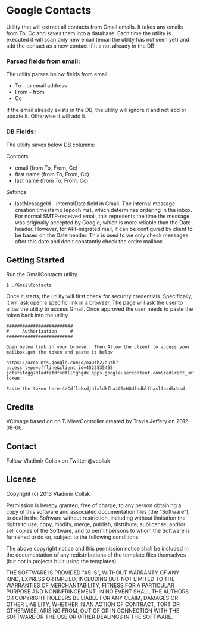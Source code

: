# Google Contacts

Utility that will extract all contacts from Gmail emails. It takes any emails from To, Cc and saves them into a database. Each time the utility is executed it will scan only new email (email the utility has not seen yet) and add the contact as a new contact if it's not already in the DB

### Parsed fields from email:
The utility parses below fields from email:

- To - to email address
- From - from
- Cc

If the email already exists in the DB, the utility will ignore it and not add or update it. Otherwise it will add it.


### DB Fields:
The utility saves below DB columns:

Contacts
- email (from To, From, Cc)
- first name (from To, From, Cc)
- last name (from To, From, Cc)

Settings
- lastMessageId - internalDate field in Gmail. The internal message creation timestamp (epoch ms), which determines ordering in the inbox. For normal SMTP-received email, this represents the time the message was originally accepted by Google, which is more reliable than the Date header. However, for API-migrated mail, it can be configured by client to be based on the Date header. This is used to we only check messages after this date and don't constantly check the entire mailbox.




## Getting Started

Run the GmailContacts utility.


    $ ./GmailContacts


Once it starts, the utility will first check for security credentials. Specifically, it will ask open a specific link in a browser. The page will ask the user to allow the utility to access Gmail. Once approved the user needs to paste the token back into the utility.


    #########################
    #     Authorization     #
    #########################

    Open below link in your browser. Then Allow the client to access your mailbox,get the token and paste it below

    https://accounts.google.com/o/oauth2/auth?access_type=offline&client_id=4523535455-jdfsfsfdgg7dfadfafdfsdflltghgdk.apps.googleusercontent.com&redirect_uri=urn%3Aieaf%3Afg%3Aoauth%3A2.0%3Aoob&response_type=code&scope=https%3A%2F%2Fwww.googleapis.com%2Fauth%2Fgmail.readonly&state=state-token

    Paste the token here:4/CdflaksdjhfaldkfhaiC9mWGdfadhlfhaslfasdkdasd


Credits
-------
VCImage based on on TJViewController created by Travis Jeffery on 2012-08-06.


Contact
-------
Follow Vladimir Collak on Twitter @vcollak


License
-------

Copyright (c) 2013 Vladimir Collak

Permission is hereby granted, free of charge, to any person obtaining a copy
of this software and associated documentation files (the "Software"), to deal
in the Software without restriction, including without limitation the rights
to use, copy, modify, merge, publish, distribute, sublicense, and/or sell
copies of the Software, and to permit persons to whom the Software is
furnished to do so, subject to the following conditions:

The above copyright notice and this permission notice shall be included in
the documentation of any redistributions of the template files themselves
(but not in projects built using the templates).

THE SOFTWARE IS PROVIDED "AS IS", WITHOUT WARRANTY OF ANY KIND, EXPRESS OR
IMPLIED, INCLUDING BUT NOT LIMITED TO THE WARRANTIES OF MERCHANTABILITY,
FITNESS FOR A PARTICULAR PURPOSE AND NONINFRINGEMENT. IN NO EVENT SHALL THE
AUTHORS OR COPYRIGHT HOLDERS BE LIABLE FOR ANY CLAIM, DAMAGES OR OTHER
LIABILITY, WHETHER IN AN ACTION OF CONTRACT, TORT OR OTHERWISE, ARISING FROM,
OUT OF OR IN CONNECTION WITH THE SOFTWARE OR THE USE OR OTHER DEALINGS IN
THE SOFTWARE.
